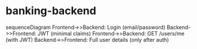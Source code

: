 # banking-backend
sequenceDiagram
    Frontend->>Backend: Login (email/password)
    Backend->>Frontend: JWT (minimal claims)
    Frontend->>Backend: GET /users/me (with JWT)
    Backend->>Frontend: Full user details (only after auth)